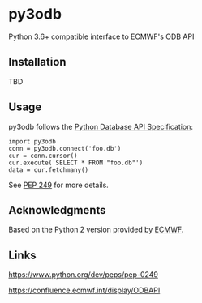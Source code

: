 # py3odb
Python 3.6+ compatible interface to ECMWF's ODB API


## Installation
TBD


## Usage
py3odb follows the [Python Database API Specification](https://www.python.org/dev/peps/pep-0249):

    import py3odb
    conn = py3odb.connect('foo.db')
    cur = conn.cursor()
    cur.execute('SELECT * FROM "foo.db"')
    data = cur.fetchmany()

See [PEP 249](https://www.python.org/dev/peps/pep-0249) for more details.


## Acknowledgments
Based on the Python 2 version provided by [ECMWF](https://confluence.ecmwf.int/display/ODBAPI).


## Links
https://www.python.org/dev/peps/pep-0249

https://confluence.ecmwf.int/display/ODBAPI
